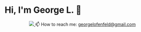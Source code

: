 # Hi, I'm George L. 👋

<p align='center'>
       <a href="https://t.me/GeorgeLofenfeld">
              <img src="https://img.shields.io/badge/Telegram-2CA5E0?style=for-the-badge&logo=telegram&logoColor=white"/>
       </a>
       <span>
              📫 How to reach me: <a href='mailto:georgelofenfeld@gmail.com'>georgelofenfeld@gmail.com</a>
       </span>
</p>
